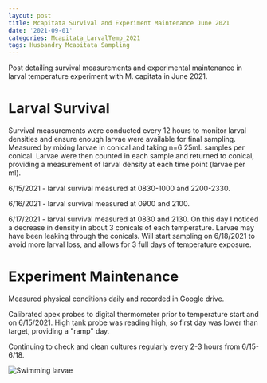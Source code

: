 ```yaml
---
layout: post
title: Mcapitata Survival and Experiment Maintenance June 2021
date: '2021-09-01'
categories: Mcapitata_LarvalTemp_2021
tags: Husbandry Mcapitata Sampling
---
```

Post detailing survival measurements and experimental maintenance in larval temperature experiment with M. capitata in June 2021.  

# Larval Survival

Survival measurements were conducted every 12 hours to monitor larval densities and ensure enough larvae were available for final sampling. Measured by mixing larvae in conical and taking n=6 25mL samples per conical. Larvae were then counted in each sample and returned to conical, providing a measurement of larval density at each time point (larvae per ml). 

6/15/2021 - larval survival measured at 0830-1000 and 2200-2330. 

6/16/2021 - larval survival measured at 0900 and 2100. 

6/17/2021 - larval survival measured at 0830 and 2130. On this day I noticed a decrease in density in about 3 conicals of each temperature. Larvae may have been leaking through the conicals. Will start sampling on 6/18/2021 to avoid more larval loss, and allows for 3 full days of temperature exposure. 

# Experiment Maintenance

Measured physical conditions daily and recorded in Google drive. 

Calibrated apex probes to digital thermometer prior to temperature start and on 6/15/2021. High tank probe was reading high, so first day was lower than target, providing a "ramp" day. 

Continuing to check and clean cultures regularly every 2-3 hours from 6/15-6/18. 

![Swimming larvae](https://ahuffmyer.github.io/ASH_Putnam_Lab_Notebook/images/NotebookImages/Larvae_Scope_2021.jpeg) 
